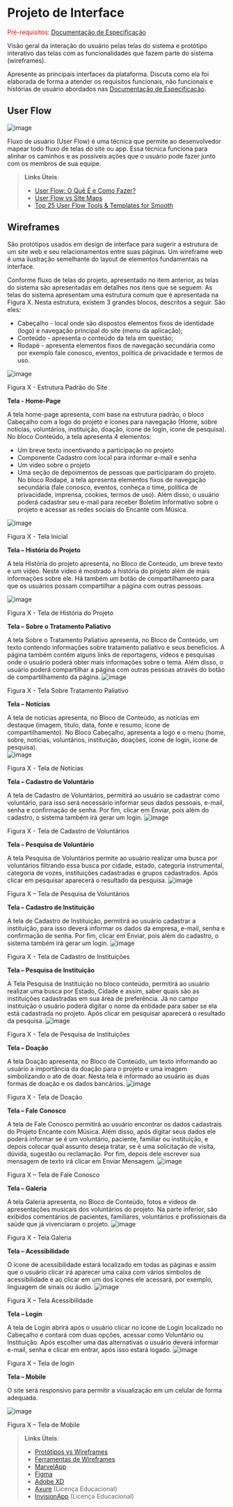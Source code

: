
# Projeto de Interface

<span style="color:red">Pré-requisitos: <a href="2-Especificação do Projeto.md"> Documentação de Especificação</a></span>

Visão geral da interação do usuário pelas telas do sistema e protótipo interativo das telas com as funcionalidades que fazem parte do sistema (wireframes).

 Apresente as principais interfaces da plataforma. Discuta como ela foi elaborada de forma a atender os requisitos funcionais, não funcionais e histórias de usuário abordados nas <a href="2-Especificação do Projeto.md"> Documentação de Especificação</a>.

## User Flow
![image](https://user-images.githubusercontent.com/103545958/164950887-b47df40b-49cb-46b8-9aa6-684c7d023837.png)


Fluxo de usuário (User Flow) é uma técnica que permite ao desenvolvedor mapear todo fluxo de telas do site ou app. Essa técnica funciona para alinhar os caminhos e as possíveis ações que o usuário pode fazer junto com os membros de sua equipe.

> **Links Úteis**:
> - [User Flow: O Quê É e Como Fazer?](https://medium.com/7bits/fluxo-de-usu%C3%A1rio-user-flow-o-que-%C3%A9-como-fazer-79d965872534)
> - [User Flow vs Site Maps](http://designr.com.br/sitemap-e-user-flow-quais-as-diferencas-e-quando-usar-cada-um/)
> - [Top 25 User Flow Tools & Templates for Smooth](https://www.mockplus.com/blog/post/user-flow-tools)


## Wireframes


São protótipos usados em design de interface para sugerir a estrutura de um site web e seu relacionamentos entre suas páginas. Um wireframe web é uma ilustração semelhante do layout de elementos fundamentais na interface.

Conforme fluxo de telas do projeto, apresentado no item anterior, as telas do sistema são apresentadas em detalhes nos itens que se seguem. As telas do sistema apresentam uma estrutura comum que é apresentada na Figura X. Nesta estrutura, existem 3 grandes blocos, descritos a seguir. São eles:  

- Cabeçalho - local onde são dispostos elementos fixos de identidade (logo) e navegação principal do site (menu da aplicação);  
-	Conteúdo - apresenta o conteúdo da tela em questão;  
-	Rodapé - apresenta elementos fixos de navegação secundária como por exemplo fale conosco, eventos, política de privacidade e termos de uso.

![image](https://user-images.githubusercontent.com/103545958/164950960-26a19e2c-90d9-405b-a760-314885355ef3.png)

Figura X - Estrutura Padrão do Site

**Tela - Home-Page**

A tela home-page apresenta, com base na estrutura padrão, o bloco Cabeçalho com a logo do projeto e ícones para navegação (Home, sobre notícias, voluntários, instituição, doação, ícone de login, ícone de pesquisa). No bloco Conteúdo, a tela apresenta 4 elementos:  
-	Um breve texto incentivando a participação no projeto 
-	Componente Cadastro com local para informar e-mail e senha 
-	Um vídeo sobre o projeto 
-	Uma seção de depoimentos de pessoas que participaram do projeto.  
No bloco Rodapé, a tela apresenta elementos fixos de navegação secundária (fale conosco, eventos, conheça o time, política de privacidade, imprensa, cookies, termos de uso). Além disso, o usuário poderá cadastrar seu e-mail para receber Boletim Informativo sobre o projeto e acessar as redes sociais do Encante com Música. 

![image](https://user-images.githubusercontent.com/103545958/164951049-7c4dd859-3571-4943-b02d-039eb705473a.png)

Figura X - Tela Inicial 

**Tela – História do Projeto**

A tela História do projeto apresenta, no Bloco de Conteúdo, um breve texto e um vídeo. Neste vídeo é mostrado a história do projeto além de mais informações sobre ele. Há também um botão de compartilhamento para que os usuários possam compartilhar a página com outras pessoas. 

![image](https://user-images.githubusercontent.com/103545958/164951261-faf33546-92dc-4795-9bf4-91a0bae21fb7.png)



Figura X - Tela de História do Projeto 

**Tela – Sobre o Tratamento Paliativo**

A tela Sobre o Tratamento Paliativo apresenta, no Bloco de Conteúdo, um texto contendo informações sobre tratamento paliativo e seus benefícios. A página também contém alguns links de reportagens, vídeos e pesquisas onde o usuário poderá obter mais informações sobre o tema. Além disso, o usuário poderá compartilhar a página com outras pessoas através do botão de compartilhamento da página.
![image](https://user-images.githubusercontent.com/103545958/164951275-73cc2f50-632b-4490-b681-495a55cf8070.png)

Figura X - Tela Sobre Tratamento Paliativo

**Tela – Notícias**

A tela de notícias apresenta, no Bloco de Conteúdo, as notícias em destaque (imagem, título, data, fonte e resumo, ícone de compartilhamento). No Bloco Cabeçalho, apresenta a logo e o menu (home, sobre, notícias, voluntários, instituição, doações, ícone de login, ícone de pesquisa).  
![image](https://user-images.githubusercontent.com/103545958/164951328-e0ee4a87-6f5d-48e4-92d4-d6f6d07666a2.png)

Figura X - Tela de Notícias


**Tela – Cadastro de Voluntário**


A tela de Cadastro de Voluntários, permitirá ao usuário se cadastrar como voluntário, para isso será necessário informar seus dados pessoais, e-mail, senha e confirmação de senha. Por fim, clicar em Enviar, pois além do cadastro, o sistema também irá gerar um login. 
![image](https://user-images.githubusercontent.com/103545958/164951416-7f8b01ab-c3c4-4f5a-bccd-4758f0239d06.png)

Figura X - Tela de Cadastro de Voluntários


**Tela – Pesquisa de Voluntário**


A tela Pesquisa de Voluntários permite ao usuário realizar uma busca por voluntários filtrando essa busca por cidade, estado, categoria instrumental, categoria de vozes, instituições cadastradas e grupos cadastrados. Após clicar em pesquisar aparecerá o resultado da pesquisa. 
![image](https://user-images.githubusercontent.com/103545958/164951590-7ec540fc-bf41-43dc-94b6-42f98d2759a3.png)

Figura X – Tela de Pesquisa de Voluntários


**Tela – Cadastro de Instituição**


A tela de Cadastro de Instituição, permitirá ao usuário cadastrar a instituição, para isso deverá informar os dados da empresa, e-mail, senha e confirmação de senha. Por fim, clicar em Enviar, pois além do cadastro, o sistema também irá gerar um login.
![image](https://user-images.githubusercontent.com/103545958/164951612-8ae88e24-f18d-4323-ae4b-8e5b41f7521d.png)

Figura X - Tela de Cadastro de Instituições

**Tela – Pesquisa de Instituição**


A Tela Pesquisa de Instituição no bloco conteúdo, permitirá ao usuário realizar uma busca por Estado, Cidade e assim, saber quais são as instituições cadastradas em sua área de preferência. Já no campo instituição o usuário poderá digitar o nome da entidade para saber se ela está cadastrada no projeto. Após clicar em pesquisar aparecerá o resultado da pesquisa. 
![image](https://user-images.githubusercontent.com/103545958/164951626-100e17b3-b3ab-49b8-955b-ad29467039f5.png)

Figura X - Tela de Pesquisa de Instituições


**Tela – Doação**


A tela Doação apresenta, no Bloco de Conteúdo, um texto informando ao usuário a importância da doação para o projeto e uma imagem simbolizando o ato de doar. Nesta tela é informado ao usuário as duas formas de doação e os dados bancários.
![image](https://user-images.githubusercontent.com/103545958/164951639-13c54df7-04b2-4283-b00e-307b589db7f8.png)

Figura X - Tela de Doação


**Tela – Fale Conosco**


A tela de Fale Conosco permitirá ao usuário encontrar os dados cadastrais do Projeto Encante com Música. Além disso, após digitar seus dados ele poderá informar se é um voluntário, paciente, familiar ou instituição, e depois colocar qual assunto deseja tratar, se é uma solicitação de visita, dúvida, sugestão ou reclamação. Por fim, depois dele escrever sua mensagem de texto irá clicar em Enviar Mensagem. 
![image](https://user-images.githubusercontent.com/103545958/164951651-6d4c0b7e-9163-41a2-95fb-466cd4a33212.png)

Figura X – Tela de Fale Conosco

 **Tela – Galeria**
 
 
A tela Galeria apresenta, no Bloco de Conteúdo, fotos e vídeos de apresentações musicais dos voluntários do projeto. Na parte inferior, são exibidos comentários de pacientes, familiares, voluntários e profissionais da saúde que já vivenciaram o projeto.
![image](https://user-images.githubusercontent.com/103545958/164951657-89aa999d-625e-406a-ae33-df807062d8c6.png)

Figura X - Tela Galeria

**Tela – Acessibilidade**


O ícone de acessibilidade estará localizado em todas as páginas e assim que o usuário clicar irá aparecer uma caixa com vários símbolos de acessibilidade e ao clicar em um dos ícones ele acessará, por exemplo, linguagem de sinais ou áudio.
![image](https://user-images.githubusercontent.com/103545958/164951667-e812aaff-9c7f-43ba-bfd3-c599c4e949c3.png)

Figura X – Tela Acessibilidade 

**Tela – Login**


A tela de Login abrirá após o usuário clicar no ícone de Login localizado no Cabeçalho e contará com duas opções, acessar como Voluntário ou Instituição. Após escolher uma das alternativas o usuário deverá informar e-mail, senha e clicar em entrar, após isso estará logado.
![image](https://user-images.githubusercontent.com/103545958/164951674-8db9d371-7426-4526-b8f7-cfd41d8cb9fd.png)

Figura X – Tela de login  

**Tela – Mobile**

O site será responsivo para permitir a visualização em um celular de forma adequada.

 ![image](https://user-images.githubusercontent.com/103545958/164951684-e53d94f5-05e2-4611-bc57-86fcbd74b2ce.png)

Figura X – Tela de Mobile
 
 
 
 
> **Links Úteis**:
> - [Protótipos vs Wireframes](https://www.nngroup.com/videos/prototypes-vs-wireframes-ux-projects/)
> - [Ferramentas de Wireframes](https://rockcontent.com/blog/wireframes/)
> - [MarvelApp](https://marvelapp.com/developers/documentation/tutorials/)
> - [Figma](https://www.figma.com/)
> - [Adobe XD](https://www.adobe.com/br/products/xd.html#scroll)
> - [Axure](https://www.axure.com/edu) (Licença Educacional)
> - [InvisionApp](https://www.invisionapp.com/) (Licença Educacional)
